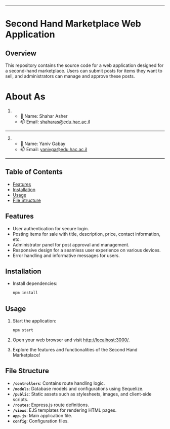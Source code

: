 
---

# Second Hand Marketplace Web Application

## Overview

This repository contains the source code for a web application designed for a second-hand marketplace. Users can submit posts for items they want to sell, and administrators can manage and approve these posts.

# About As
1. - 💁 Name: Shahar Asher
   - 📫 Email: [shaharas@edu.hac.ac.il](mailto:shaharas@edu.hac.ac.il)
---
2. - 💁 Name: Yaniv Gabay
   - 📫 Email: [yanivga@edu.hac.ac.il](mailto:yanivga@edu.hac.ac.il)
---

## Table of Contents

- [Features](#features)
- [Installation](#installation)
- [Usage](#usage)
- [File Structure](#file-structure)

## Features

- User authentication for secure login.
- Posting items for sale with title, description, price, contact information, etc.
- Administrator panel for post approval and management.
- Responsive design for a seamless user experience on various devices.
- Error handling and informative messages for users.

## Installation

- Install dependencies:

   ```bash
   npm install
   ```

## Usage

1. Start the application:

   ```bash
   npm start
   ```

2. Open your web browser and visit [http://localhost:3000/](http://localhost:3000/).

3. Explore the features and functionalities of the Second Hand Marketplace!

## File Structure

- **`/controllers`**: Contains route handling logic.
- **`/models`**: Database models and configurations using Sequelize.
- **`/public`**: Static assets such as stylesheets, images, and client-side scripts.
- **`/routes`**: Express.js route definitions.
- **`/views`**: EJS templates for rendering HTML pages.
- **`app.js`**: Main application file.
- **`config`**: Configuration files.

